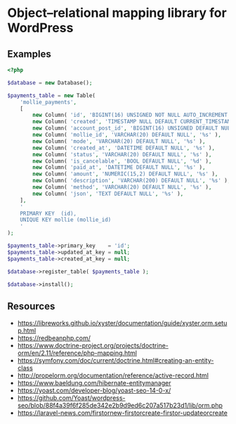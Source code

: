 # Object–relational mapping library for WordPress

## Examples

```php
<?php

$database = new Database();

$payments_table = new Table(
	'mollie_payments',
	[
		new Column( 'id', 'BIGINT(16) UNSIGNED NOT NULL AUTO_INCREMENT', '%d' ),
		new Column( 'created', 'TIMESTAMP NULL DEFAULT CURRENT_TIMESTAMP', '%s' ),
		new Column( 'account_post_id', 'BIGINT(16) UNSIGNED DEFAULT NULL', '%s' ),
		new Column( 'mollie_id', 'VARCHAR(20) DEFAULT NULL', '%s' ),
		new Column( 'mode', 'VARCHAR(20) DEFAULT NULL', '%s' ),
		new Column( 'created_at', 'DATETIME DEFAULT NULL', '%s' ),
		new Column( 'status', 'VARCHAR(20) DEFAULT NULL', '%s' ),
		new Column( 'is_cancelable', 'BOOL DEFAULT NULL', '%d' ),
		new Column( 'paid_at', 'DATETIME DEFAULT NULL', '%s' ),
		new Column( 'amount', 'NUMERIC(15,2) DEFAULT NULL', '%s' ),
		new Column( 'description', 'VARCHAR(200) DEFAULT NULL', '%s' ),
		new Column( 'method', 'VARCHAR(20) DEFAULT NULL', '%s' ),
		new Column( 'json', 'TEXT DEFAULT NULL', '%s' ),
	],
	'
	PRIMARY KEY  (id),
	UNIQUE KEY mollie (mollie_id)
	'
);

$payments_table->primary_key    = 'id';
$payments_table->updated_at_key = null;
$payments_table->created_at_key = null;

$database->register_table( $payments_table );

$database->install();
```

## Resources

- https://libreworks.github.io/xyster/documentation/guide/xyster.orm.setup.html
- https://redbeanphp.com/
- https://www.doctrine-project.org/projects/doctrine-orm/en/2.11/reference/php-mapping.html
- https://symfony.com/doc/current/doctrine.html#creating-an-entity-class
- http://propelorm.org/documentation/reference/active-record.html
- https://www.baeldung.com/hibernate-entitymanager
- https://yoast.com/developer-blog/yoast-seo-14-0-x/
- https://github.com/Yoast/wordpress-seo/blob/88f4a39f6f285de342e2b9d9ed6c207a517b23d1/lib/orm.php
- https://laravel-news.com/firstornew-firstorcreate-firstor-updateorcreate
